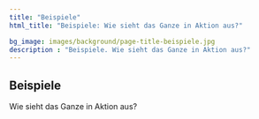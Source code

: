 ```yaml
---
title: "Beispiele"
html_title: "Beispiele: Wie sieht das Ganze in Aktion aus?"

bg_image: images/background/page-title-beispiele.jpg
description : "Beispiele. Wie sieht das Ganze in Aktion aus?"
---
```


## Beispiele

Wie sieht das Ganze in Aktion aus?